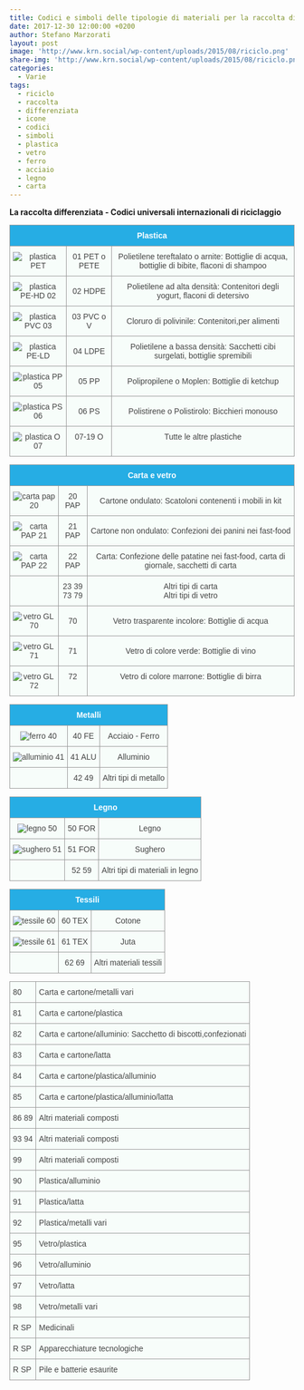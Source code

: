 ```yaml
---
title: Codici e simboli delle tipologie di materiali per la raccolta differenziata
date: 2017-12-30 12:00:00 +0200
author: Stefano Marzorati
layout: post
image: 'http://www.krn.social/wp-content/uploads/2015/08/riciclo.png'
share-img: 'http://www.krn.social/wp-content/uploads/2015/08/riciclo.png'
categories:
  - Varie
tags:
  - riciclo
  - raccolta
  - differenziata
  - icone
  - codici
  - simboli
  - plastica
  - vetro
  - ferro
  - acciaio
  - legno
  - carta
---
```

**La raccolta differenziata - Codici universali internazionali di riciclaggio**   

<style type="text/css">
.tg  {border-collapse:collapse;border-spacing:0;border-color:#999;margin:0px auto;}
.tg td{font-family:Arial, sans-serif;font-size:14px;padding:10px 5px;border-style:solid;border-width:1px;overflow:hidden;word-break:normal;border-color:#999;color:#444;background-color:#F7FDFA;}
.tg th{font-family:Arial, sans-serif;font-size:14px;font-weight:normal;padding:10px 5px;border-style:solid;border-width:1px;overflow:hidden;word-break:normal;border-color:#999;color:#fff;background-color:#26ADE4;}
.tg .tg-s6z2{text-align:center}
.tg .tg-hgcj{font-weight:bold;text-align:center}
.tg .tg-baqh{text-align:center;vertical-align:top}
</style>
<table class="tg">
  <tr>
    <th class="tg-hgcj" colspan="3">Plastica</th>
  </tr>
  <tr>
    <td class="tg-s6z2"><img src="http://www.difesambiente.it/immagini/PET_01.gif" alt="plastica PET"></td>
    <td class="tg-s6z2">01 PET o PETE</td>
    <td class="tg-s6z2">Polietilene tereftalato o arnite: Bottiglie di acqua, bottiglie di bibite, flaconi di shampoo</td>
  </tr>
  <tr>
    <td class="tg-s6z2"><img src="http://www.difesambiente.it/immagini/PE_02.gif" alt="plastica PE-HD 02"></td>
    <td class="tg-s6z2">02 HDPE</td>
    <td class="tg-s6z2">Polietilene ad alta densità: Contenitori degli yogurt, flaconi di detersivo</td>
  </tr>
  <tr>
    <td class="tg-s6z2"><img src="http://www.difesambiente.it/immagini/PVC_03.gif" alt="plastica PVC 03"></td>
    <td class="tg-s6z2">03 PVC o V</td>
    <td class="tg-s6z2">Cloruro di polivinile: Contenitori,per alimenti</td>
  </tr>
  <tr>
    <td class="tg-s6z2"><img src="http://www.difesambiente.it/immagini/PE_04.gif" alt="plastica PE-LD"></td>
    <td class="tg-s6z2">04 LDPE</td>
    <td class="tg-s6z2">Polietilene a bassa densità: Sacchetti cibi surgelati, bottiglie spremibili</td>
  </tr>
  <tr>
    <td class="tg-s6z2"><img src="http://www.difesambiente.it/immagini/PP_05.gif" alt="plastica PP 05"></td>
    <td class="tg-s6z2">05 PP</td>
    <td class="tg-s6z2">Polipropilene o Moplen: Bottiglie di ketchup</td>
  </tr>
  <tr>
    <td class="tg-s6z2"><img src="http://www.difesambiente.it/immagini/PS_06gif.gif" alt="plastica PS 06"></td>
    <td class="tg-s6z2">06 PS</td>
    <td class="tg-s6z2">Polistirene o Polistirolo: Bicchieri monouso</td>
  </tr>
  <tr>
    <td class="tg-baqh"><img src="http://www.difesambiente.it/immagini/O_07gif.gif" alt="plastica O 07"></td>
    <td class="tg-baqh">07-19 O</td>
    <td class="tg-baqh">Tutte le altre plastiche</td>
  </tr>
</table>   
<p>
<table class="tg">
  <tr>
    <th class="tg-hgcj" colspan="3">Carta e vetro</th>
  </tr>
  <tr>
    <td class="tg-s6z2"><img src="http://www.difesambiente.it/immagini/PAP_20.gif" alt="carta pap 20"></td>
    <td class="tg-s6z2">20 PAP</td>
    <td class="tg-s6z2">Cartone ondulato: Scatoloni contenenti i mobili in kit</td>
  </tr>
  <tr>
    <td class="tg-s6z2"><img src="http://www.difesambiente.it/immagini/PAP_21.gif" alt="carta PAP 21"></td>
    <td class="tg-s6z2">21 PAP</td>
    <td class="tg-s6z2">Cartone non ondulato: Confezioni dei panini nei fast-food</td>
  </tr>
  <tr>
    <td class="tg-s6z2"><img src="http://www.difesambiente.it/immagini/PAP_22.gif" alt="carta PAP 22"></td>
    <td class="tg-s6z2">22 PAP</td>
    <td class="tg-s6z2">Carta: Confezione delle patatine nei fast-food, carta di giornale, sacchetti di carta</td>
  </tr>
  <tr>
    <td class="tg-s6z2"></td>
    <td class="tg-s6z2">23 39<br>73 79</td>
    <td class="tg-s6z2">Altri tipi di carta<br>Altri tipi di vetro</td>
  </tr>
  <tr>
    <td class="tg-s6z2"><img src="http://www.difesambiente.it/immagini/GL_70.gif" alt="vetro GL 70"></td>
    <td class="tg-s6z2">70</td>
    <td class="tg-s6z2">Vetro trasparente incolore: Bottiglie di acqua</td>
  </tr>
  <tr>
    <td class="tg-s6z2"><img src="http://www.difesambiente.it/immagini/GL_71.gif" alt="vetro GL 71"></td>
    <td class="tg-s6z2">71</td>
    <td class="tg-s6z2">Vetro di colore verde: Bottiglie di vino</td>
  </tr>
  <tr>
    <td class="tg-baqh"><img src="http://www.difesambiente.it/immagini/GL_72.gif" alt="vetro GL 72"></td>
    <td class="tg-baqh">72</td>
    <td class="tg-baqh">Vetro di colore marrone: Bottiglie di birra</td>
  </tr>
</table>

<p>

<table class="tg">
  <tr>
    <th class="tg-hgcj" colspan="3">Metalli</th>
  </tr>
  <tr>
    <td class="tg-s6z2"><img src="http://www.difesambiente.it/immagini/FE_40.gif" alt="ferro 40"></td>
    <td class="tg-s6z2">40 FE</td>
    <td class="tg-s6z2">Acciaio - Ferro</td>
  </tr>
  <tr>
    <td class="tg-s6z2"><img src="http://www.difesambiente.it/immagini/ALU_41.gif" alt="alluminio 41"></td>
    <td class="tg-s6z2">41 ALU</td>
    <td class="tg-s6z2">Alluminio</td>
  </tr>
   <tr>
    <td class="tg-s6z2"></td>
    <td class="tg-s6z2">42 49</td>
    <td class="tg-s6z2">Altri tipi di metallo</td>
  </tr>
</table>

<p>

<table class="tg">
  <tr>
    <th class="tg-hgcj" colspan="3">Legno</th>
  </tr>
  <tr>
    <td class="tg-s6z2"><img src="http://www.difesambiente.it/immagini/FOR_50.gif" alt="legno 50"></td>
    <td class="tg-s6z2">50 FOR</td>
    <td class="tg-s6z2">Legno</td>
  </tr>
  <tr>
    <td class="tg-s6z2"><img src="http://www.difesambiente.it/immagini/FOR_51.gif" alt="sughero 51"></td>
    <td class="tg-s6z2">51 FOR</td>
    <td class="tg-s6z2">Sughero</td>
  </tr>
  <tr>
    <td class="tg-s6z2"></td>
    <td class="tg-s6z2">52 59</td>
    <td class="tg-s6z2">Altri tipi di materiali in legno</td>
  </tr>
</table>

<p>

<table class="tg">
  <tr>
    <th class="tg-hgcj" colspan="3">Tessili</th>
  </tr>
  <tr>
    <td class="tg-s6z2"><img src="http://www.difesambiente.it/immagini/TEX_60.gif" alt="tessile 60"></td>
    <td class="tg-s6z2">60 TEX</td>
    <td class="tg-s6z2">Cotone</td>
  </tr>
  <tr>
    <td class="tg-s6z2"><img src="http://www.difesambiente.it/immagini/TEX_61.gif" alt="tessile 61"></td>
    <td class="tg-s6z2">61 TEX</td>
    <td class="tg-s6z2">Juta</td>
  </tr>
  <tr>
    <td class="tg-s6z2"></td>
    <td class="tg-s6z2">62 69</td>
    <td class="tg-s6z2">Altri materiali tessili</td>
  </tr>
  </table>

<p>
  
  <style type="text/css">
.tg  {border-collapse:collapse;border-spacing:0;}
.tg td{font-family:Arial, sans-serif;font-size:14px;padding:10px 5px;border-style:solid;border-width:1px;overflow:hidden;word-break:normal;}
.tg th{font-family:Arial, sans-serif;font-size:14px;font-weight:normal;padding:10px 5px;border-style:solid;border-width:1px;overflow:hidden;word-break:normal;}
.tg .tg-yw4l{vertical-align:top}
</style>
<table class="tg">
  <tr>
    <td class="tg-031e">80</td>
    <td class="tg-031e">Carta e cartone/metalli vari</td>
  </tr>
  <tr>
    <td class="tg-031e">81</td>
    <td class="tg-031e">Carta e cartone/plastica</td>
  </tr>
  <tr>
    <td class="tg-yw4l">82</td>
    <td class="tg-yw4l">Carta e cartone/alluminio: Sacchetto di biscotti,confezionati</td>
  </tr>
  <tr>
    <td class="tg-yw4l">83</td>
    <td class="tg-yw4l">Carta e cartone/latta</td>
  </tr>
  <tr>
    <td class="tg-yw4l">84</td>
    <td class="tg-yw4l">Carta e cartone/plastica/alluminio</td>
  </tr>
  <tr>
    <td class="tg-yw4l">85</td>
    <td class="tg-yw4l">Carta e cartone/plastica/alluminio/latta</td>
  </tr>
  <tr>
    <td class="tg-yw4l">86 89<br></td>
    <td class="tg-yw4l">Altri materiali composti</td>
  </tr>
  <tr>
    <td class="tg-yw4l">93 94<br></td>
    <td class="tg-yw4l">Altri materiali composti</td>
  </tr>
  <tr>
    <td class="tg-yw4l">99</td>
    <td class="tg-yw4l">Altri materiali composti</td>
  </tr>
  <tr>
    <td class="tg-yw4l">90</td>
    <td class="tg-yw4l">Plastica/alluminio</td>
  </tr>
  <tr>
    <td class="tg-yw4l">91</td>
    <td class="tg-yw4l">Plastica/latta</td>
  </tr>
  <tr>
    <td class="tg-yw4l">92</td>
    <td class="tg-yw4l">Plastica/metalli vari</td>
  </tr>
  <tr>
    <td class="tg-yw4l">95</td>
    <td class="tg-yw4l">Vetro/plastica</td>
  </tr>
  <tr>
    <td class="tg-yw4l">96</td>
    <td class="tg-yw4l">Vetro/alluminio</td>
  </tr>
  <tr>
    <td class="tg-yw4l">97</td>
    <td class="tg-yw4l">Vetro/latta</td>
  </tr>
  <tr>
    <td class="tg-yw4l">98</td>
    <td class="tg-yw4l">Vetro/metalli vari</td>
  </tr>
  <tr>
    <td class="tg-yw4l">R SP</td>
    <td class="tg-yw4l">Medicinali</td>
  </tr>
  <tr>
    <td class="tg-yw4l">R SP</td>
    <td class="tg-yw4l">Apparecchiature tecnologiche</td>
  </tr>
  <tr>
    <td class="tg-yw4l">R SP</td>
    <td class="tg-yw4l">Pile e batterie esaurite</td>
  </tr>
</table>